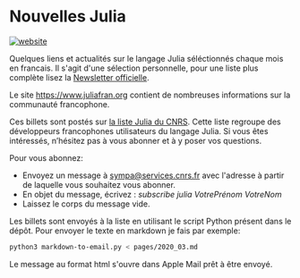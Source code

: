 # Nouvelles Julia

[![website](https://github.com/pnavaro/NouvellesJulia/workflows/jupyterbook/badge.svg)](https://pnavaro.github.io/NouvellesJulia/)

Quelques liens et actualités sur le langage Julia séléctionnés chaque mois en francais. Il s'agit d'une sélection personnelle, pour une liste plus complète lisez la [Newsletter officielle](https://juliacomputing.com/blog/).

Le site <https://www.juliafran.org> contient de nombreuses informations sur la communauté francophone.

Ces billets sont postés sur [la liste Julia du CNRS](https://listes.services.cnrs.fr/wws/subscribe/julia). Cette liste regroupe des développeurs francophones utilisateurs du langage Julia.  Si vous êtes intéressés, n’hésitez pas à vous abonner et à y poser vos questions.

Pour vous abonnez:

- Envoyez un message à sympa@services.cnrs.fr avec l'adresse à partir de laquelle vous souhaitez vous abonner.
- En objet du message, écrivez : *subscribe julia VotrePrénom VotreNom*
- Laissez le corps du message vide.

Les billets sont envoyés à la liste en utilisant le script Python présent dans le dépôt. Pour envoyer le texte en markdown je fais par exemple:

```bash
python3 markdown-to-email.py < pages/2020_03.md
```
Le message au format html s'ouvre dans Apple Mail prêt à être envoyé.
